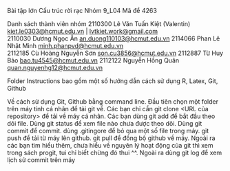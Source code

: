 Bài tập lớn Cấu trúc rời rạc
Nhóm 9_L04 
Mã đề 4263

Danh sách thành viên nhóm
2110300	    Lê Văn Tuấn Kiệt (Valentin)	    kiet.le0303@hcmut.edu.vn | lvtkiet.work@gmail.com	    
2110030	    Dương Ngọc Ân	                an.duong110103@hcmut.edu.vn	
2114066	    Phan Lê Nhật Minh	            minh.phanpvd@hcmut.edu.vn	
2112185	    Cù Hoàng Nguyễn Sơn	            son.cu3856@hcmut.edu.vn	
2112887	    Từ Huy Bảo	                    bao.tu4545@hcmut.edu.vn	
2112122 	Nguyễn Hồng Quân	            quan.nguyenhg12@hcmut.edu.vn	

Folder Instructions bao gồm một số hướng dẫn cách sử dụng R, Latex, Git, Github


Về cách sử dụng Git, Github bằng command line.
Đầu tiên chọn một folder trên máy tính cá nhân để tải git về.
Các bạn chỉ cần git clone <URL của repository> để tải về máy cá nhân.
Các bạn dùng git add để bắt đầu theo dõi file.
Dùng git status để xem file nào chưa được theo dõi.
Dùng git commit để commit.
dùng .gitingore để bỏ qua một số file trong máy.
git push để tải từ máy lên github.
git pull để đồng bộ github về máy.
Ngoài ra các bạn tìm hiểu thêm, chưa hiểu về nguyên lý hoạt động của git thì xem trong sách progit, tui chỉ biết chừng đó thui ^^.
Ngoài ra dùng git log để xem lịch sử commit trên máy